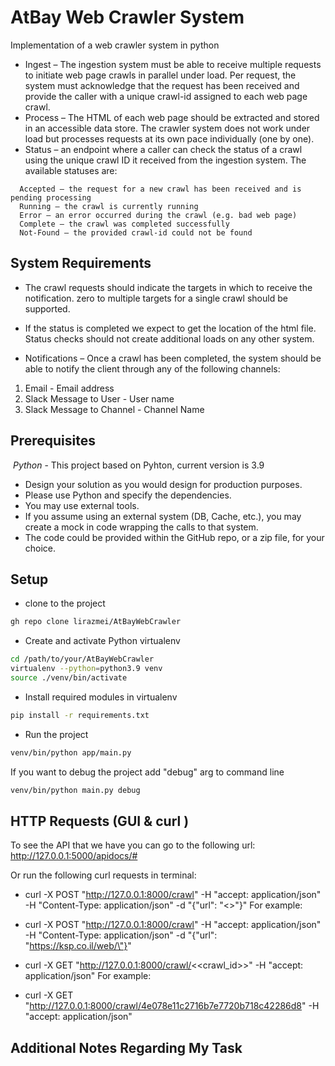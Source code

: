 # AtBay Web Crawler System

Implementation of a web crawler system in python

* Ingest – The ingestion system must be able to receive multiple requests to initiate web
page crawls in parallel under load. Per request, the system must acknowledge that the
request has been received and provide the caller with a unique crawl-id assigned to
each web page crawl.
* Process – The HTML of each web page should be extracted and stored in an accessible
data store. The crawler system does not work under load but processes requests at its
own pace individually (one by one).
* Status – an endpoint where a caller can check the status of a crawl using the unique
crawl ID it received from the ingestion system. 
The available statuses are:
```
  Accepted – the request for a new crawl has been received and is pending processing
  Running – the crawl is currently running
  Error – an error occurred during the crawl (e.g. bad web page)
  Complete – the crawl was completed successfully
  Not-Found – the provided crawl-id could not be found
```

## System Requirements

* The crawl requests should indicate the targets in which to receive the notification. zero
to multiple targets for a single crawl should be supported.

* If the status is completed we expect to get the location of the html file.
Status checks should not create additional loads on any other system.
* Notifications – Once a crawl has been completed, the system should be able to notify
the client through any of the following channels:
1. Email - Email address
2. Slack Message to User - User name
3. Slack Message to Channel - Channel Name


## Prerequisites

⁠ ⁠*Python* - This project based on Pyhton, current version is 3.9
 
* Design your solution as you would design for production purposes.
* Please use Python and specify the dependencies.
* You may use external tools.
* If you assume using an external system (DB, Cache, etc.), you may create a mock
in code wrapping the calls to that system.
* The code could be provided within the GitHub repo, or a zip file, for your choice.

## Setup

* clone to the project
```bash
gh repo clone lirazmei/AtBayWebCrawler
```

* Create and activate Python virtualenv

```bash
cd /path/to/your/AtBayWebCrawler
virtualenv --python=python3.9 venv
source ./venv/bin/activate
```

* Install required modules in virtualenv

```bash
pip install -r requirements.txt
```

* Run the project

```bash
venv/bin/python app/main.py 
```

If you want to debug the project add "debug" arg to command line

```bash
venv/bin/python main.py debug
```

## HTTP Requests (GUI & curl )

To see the API that we have you can go to the following url:
<br>
http://127.0.0.1:5000/apidocs/#
</br>

Or run the following curl requests in terminal:

* curl -X POST "http://127.0.0.1:8000/crawl" -H "accept: application/json" -H "Content-Type: application/json" -d "{\"url\": \"<<WANTED URL TO CRAWL>>\"}"
For example:
* curl -X POST "http://127.0.0.1:8000/crawl" -H "accept: application/json" -H "Content-Type: application/json" -d "{\"url\": \"https://ksp.co.il/web/\"}"

* curl -X GET "http://127.0.0.1:8000/crawl/<<crawl_id>>" -H "accept: application/json"
For example:
* curl -X GET "http://127.0.0.1:8000/crawl/4e078e11c2716b7e7720b718c42286d8" -H "accept: application/json"

## Additional Notes Regarding My Task



